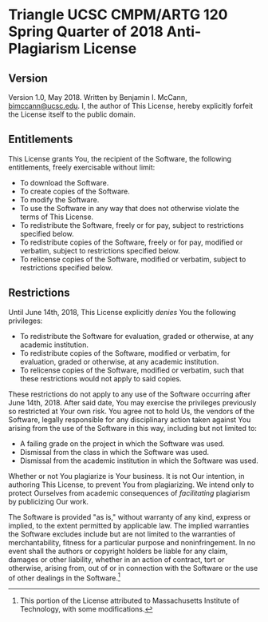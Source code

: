 # Triangle UCSC CMPM/ARTG 120 Spring Quarter of 2018 Anti-Plagiarism License

## Version

Version 1.0, May 2018. Written by Benjamin I. McCann, bimccann@ucsc.edu.
I, the author of This License, hereby explicitly forfeit the License itself
to the public domain.

## Entitlements

This License grants You, the recipient of the Software,
the following entitlements, freely exercisable without limit:

* To download the Software.
* To create copies of the Software.
* To modify the Software.
* To use the Software in any way
  that does not otherwise violate the terms of This License.
* To redistribute the Software, freely or for pay,
  subject to restrictions specified below.
* To redistribute copies of the Software, freely or for pay,
  modified or verbatim, subject to restrictions specified below.
* To relicense copies of the Software, modified or verbatim,
  subject to restrictions specified below.

## Restrictions

Until June 14th, 2018,
This License explicitly *denies* You the following privileges:

* To redistribute the Software for evaluation, graded or otherwise,
  at any academic institution.
* To redistribute copies of the Software, modified or verbatim,
  for evaluation, graded or otherwise, at any academic institution.
* To relicense copies of the Software, modified or verbatim,
  such that these restrictions would not apply to said copies.

These restrictions do not apply to any use of the Software
occurring after June 14th, 2018. After said date,
You may exercise the privileges previously so restricted
at Your own risk. You agree not to hold Us, the vendors of the Software,
legally responsible for any disciplinary action taken against You
arising from the use of the Software in this way,
including but not limited to:

* A failing grade on the project in which the Software was used.
* Dismissal from the class in which the Software was used.
* Dismissal from the academic institution in which the Software was used.

Whether or not You plagiarize is Your business.
It is not Our intention, in authoring This License,
to prevent You from plagiarizing.
We intend only to protect Ourselves from academic consequences
of *facilitating* plagiarism by publicizing Our work.

The Software is provided "as is," without warranty of any kind,
express or implied, to the extent permitted by applicable law.
The implied warranties the Software excludes include but are not limited
to the warranties of merchantability, fitness for a particular purpose and
noninfringement. In no event shall the authors or copyright holders be
liable for any claim, damages or other liability, whether in an action of
contract, tort or otherwise, arising from, out of or in connection with
the Software or the use of other dealings in the Software.[^fn]

[^fn]: This portion of the License attributed
    to Massachusetts Institute of Technology,
    with some modifications.
